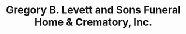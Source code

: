 ---
title: "Gregory B. Levett and Sons Funeral Home & Crematory, Inc."
url: /conyers/gregory-b-levett-and-sons-funeral-home-und-crematory-inc/
shop: Bestattungen
---